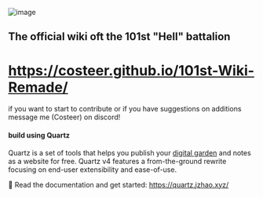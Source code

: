 ![image](https://github.com/user-attachments/assets/e7dc07b5-802b-4cb5-b4fa-4ffc5421aed1)

## The official wiki oft the 101st "Hell" battalion 

# https://costeer.github.io/101st-Wiki-Remade/

if you want to start to contribute or if you have suggestions on additions message me (Costeer) on discord!

#### build using Quartz

Quartz is a set of tools that helps you publish your [digital garden](https://jzhao.xyz/posts/networked-thought) and notes as a website for free.
Quartz v4 features a from-the-ground rewrite focusing on end-user extensibility and ease-of-use.

🔗 Read the documentation and get started: https://quartz.jzhao.xyz/

